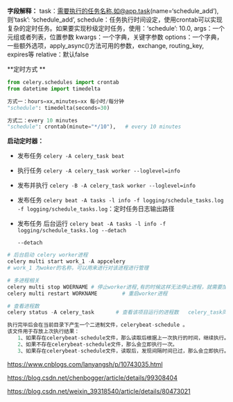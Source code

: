 **字段解释：**
task：需要执行的任务名称.如@app.task(name=‘schedule_add’),则’task’: ‘schedule_add’,
schedule：任务执行时间设定，使用crontab可以实现复杂的定时任务。如果要实现秒级定时任务，使用：‘schedule’: 10.0,
args：一个元组或者列表，位置参数
kwargs：一个字典，关键字参数
options：一个字典，一些额外选项，apply_async()方法可用的参数，exchange, routing_key, expires等
relative：默认false 

 **定时方式 **

```python
from celery.schedules import crontab
from datetime import timedelta

方式一：hours=xx,minutes=xx 每小时/每分钟 
"schedule": timedelta(seconds=30)

方式二：every 10 minutes
"schedule": crontab(minute="*/10"),   # every 10 minutes  
```

**启动定时器：**

 - 发布任务  `celery -A celery_task beat `

 - 执行任务  `celery -A celery_task worker --loglevel=info` 

 - 发布并执行 `celery -B -A celery_task worker --loglevel=info`  

- 发布任务 `celery beat -A tasks -l info -f logging/schedule_tasks.log`
  `-f logging/schedule_tasks.log`：定时任务日志输出路径

- 发布任务 后台运行 `celery beat -A tasks -l info -f logging/schedule_tasks.log --detach`

  `--detach`





```python
# 后台启动 celery worker进程 
celery multi start work_1 -A appcelery  
# work_1 为woker的名称，可以用来进行对该进程进行管理

# 多进程相关
celery multi stop WOERNAME # 停止worker进程,有的时候这样无法停止进程，就需要加上-A 项目名，才可以删掉
celery multi restart WORKNAME        # 重启worker进程

# 查看进程数
celery status -A celery_task       # 查看该项目运行的进程数   celery_task同级目录下

执行完毕后会在当前目录下产生一个二进制文件，celerybeat-schedule 。
该文件用于存放上次执行结果：
　　1、如果存在celerybeat-schedule文件，那么读取后根据上一次执行的时间，继续执行。
　　2、如果不存在celerybeat-schedule文件，那么会立即执行一次。
　　3、如果存在celerybeat-schedule文件，读取后，发现间隔时间已过，那么会立即执行。
```



 https://www.cnblogs.com/lanyangsh/p/10743035.html 

 https://blog.csdn.net/chenbogger/article/details/99308404 

 https://blog.csdn.net/weixin_39318540/article/details/80473021 